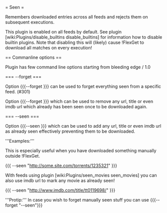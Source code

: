 = Seen =

Remembers downloaded entries across all feeds and rejects them on subsequent executions.

This plugin is enabled on all feeds by default. See plugin [wiki:Plugins/disable_builtins disable_builtins] for information how to disable builtin plugins. Note that disabling this will (likely) cause !FlexGet to download all matches on every execution!

== Commanline options ==

Plugin has few command line options starting from bleeding edge / 1.0

=== --forget ===

Option {{{--forget <feed>}}} can be used to forget everything seen from a specific feed. (#301)

Option {{{--forget <value>}}} which can be used to remove any url, title or even imdb url which already has been seen once to be downloaded again.

=== --seen ===

Option {{{--seen <value>}}} which can be used to add any url, title or even imdb url as already seen effectively preventing them to be downloaded.

'''Examples:'''

This is especially useful when you have downloaded something manually outside !FlexGet.

{{{
--seen "http://some.site.com/torrents/1235321"
}}}


With feeds using plugin [wiki:Plugins/seen_movies seen_movies] you can also use imdb url to mark any movie as already seen!

{{{
--seen "http://www.imdb.com/title/tt0119698/"
}}}

'''Protip:''' In case you wish to forget manually seen stuff you can use {{{--forget "--seen"}}}